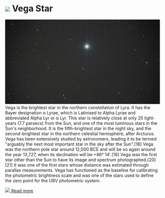 # ![](/home/lcv/Dropbox/AstroPhotography//Imaging//Common/pyl-tiny.png) Vega Star
![IMG](../Imaging//HD/Vega_Star.jpg)
Vega is the brightest star in the northern constellation of Lyra. It has the Bayer designation α Lyrae, which is Latinised to Alpha Lyrae and abbreviated Alpha Lyr or α Lyr. This star is relatively close at only 25 light-years (7.7 parsecs) from the Sun, and one of the most luminous stars in the Sun's neighborhood. It is the fifth-brightest star in the night sky, and the second-brightest star in the northern celestial hemisphere, after Arcturus. Vega has been extensively studied by astronomers, leading it to be termed "arguably the next most important star in the sky after the Sun".[18] Vega was the northern pole star around 12,000 BCE and will be so again around the year 13,727, when its declination will be +86° 14′.[19] Vega was the first star other than the Sun to have its image and spectrum photographed.[20][21] It was one of the first stars whose distance was estimated through parallax measurements. Vega has functioned as the baseline for calibrating the photometric brightness scale and was one of the stars used to define the zero point for the UBV photometric system.

[![](/home/lcv/Dropbox/AstroPhotography//Imaging//Common/Wikipedia.png) Read more](https://en.wikipedia.org/wiki/Vega)
